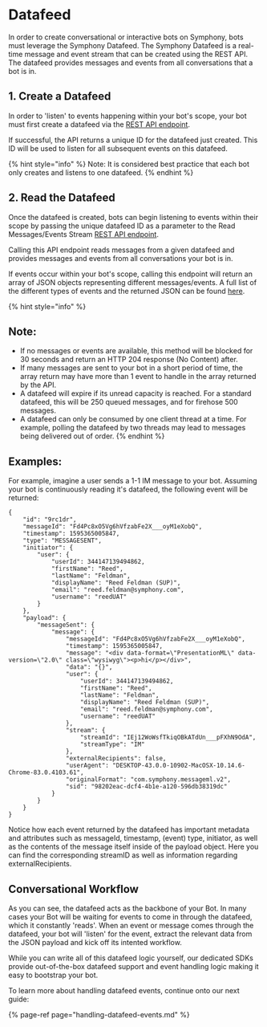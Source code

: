 # Datafeed

In order to create conversational or interactive bots on Symphony, bots must leverage the Symphony Datafeed. The Symphony Datafeed is a real-time message and event stream that can be created using the REST API. The datafeed provides messages and events from all conversations that a bot is in.

## 1.  Create a Datafeed

In order to 'listen' to events happening within your bot's scope, your bot must first create a datafeed via the [REST API endpoint](https://developers.symphony.com/restapi/reference#create-messagesevents-stream-v4).

If successful, the API returns a unique ID for the datafeed just created. This ID will be used to listen for all subsequent events on this datafeed.

{% hint style="info" %}
Note: It is considered best practice that each bot only creates and listens to one datafeed.
{% endhint %}

## 2. Read the Datafeed

Once the datafeed is created, bots can begin listening to events within their scope by passing the unique datafeed ID as a parameter to the Read Messages/Events Stream [REST API endpoint](https://developers.symphony.com/restapi/reference#read-messagesevents-stream-v4).

Calling this API endpoint reads messages from a given datafeed and provides messages and events from all conversations your bot is in.

If events occur within your bot's scope, calling this endpoint will return an array of JSON objects representing different messages/events. A full list of the different types of events and the returned JSON can be found [here](https://developers.symphony.com/restapi/docs/real-time-events).

{% hint style="info" %}
## Note:

* If no messages or events are available, this method will be blocked for 30 seconds and return an HTTP 204 response \(No Content\) after. 
* If many messages are sent to your bot in a short period of time, the array return may have more than 1 event to handle in the array returned by the API.
* A datafeed will expire if its unread capacity is reached. For a standard datafeed, this will be 250 queued messages, and for firehose 500 messages.
* A datafeed can only be consumed by one client thread at a time. For example, polling the datafeed by two threads may lead to messages being delivered out of order.
{% endhint %}

## Examples:

For example, imagine a user sends a 1-1 IM message to your bot. Assuming your bot is continuously reading it's datafeed, the following event will be returned:

```text
{
    "id": "9rc1dr",
    "messageId": "Fd4Pc8xO5Vg6hVfzabFe2X___oyM1eXobQ",
    "timestamp": 1595365005847,
    "type": "MESSAGESENT",
    "initiator": {
        "user": {
            "userId": 344147139494862,
            "firstName": "Reed",
            "lastName": "Feldman",
            "displayName": "Reed Feldman (SUP)",
            "email": "reed.feldman@symphony.com",
            "username": "reedUAT"
        }
    },
    "payload": {
        "messageSent": {
            "message": {
                "messageId": "Fd4Pc8xO5Vg6hVfzabFe2X___oyM1eXobQ",
                "timestamp": 1595365005847,
                "message": "<div data-format=\"PresentationML\" data-version=\"2.0\" class=\"wysiwyg\"><p>hi</p></div>",
                "data": "{}",
                "user": {
                    "userId": 344147139494862,
                    "firstName": "Reed",
                    "lastName": "Feldman",
                    "displayName": "Reed Feldman (SUP)",
                    "email": "reed.feldman@symphony.com",
                    "username": "reedUAT"
                },
                "stream": {
                    "streamId": "IEj12WoWsfTkiqOBkATdUn___pFXhN9OdA",
                    "streamType": "IM"
                },
                "externalRecipients": false,
                "userAgent": "DESKTOP-43.0.0-10902-MacOSX-10.14.6-Chrome-83.0.4103.61",
                "originalFormat": "com.symphony.messageml.v2",
                "sid": "98202eac-dcf4-4b1e-a120-596db38319dc"
            }
        }
    }
}
```

Notice how each event returned by the datafeed has important metadata and attributes such as messageId, timestamp, \(event\) type, initiator, as well as the contents of the message itself inside of the payload object. Here you can find the corresponding streamID as well as information regarding externalRecipients.

## Conversational Workflow

As you can see, the datafeed acts as the backbone of your Bot. In many cases your Bot will be waiting for events to come in through the datafeed, which it constantly 'reads'. When an event or message comes through the datafeed, your bot will 'listen' for the event, extract the relevant data from the JSON payload and kick off its intented workflow.

While you can write all of this datafeed logic yourself, our dedicated SDKs provide out-of-the-box datafeed support and event handling logic making it easy to bootstrap your bot.

To learn more about handling datafeed events, continue onto our next guide:

{% page-ref page="handling-datafeed-events.md" %}


